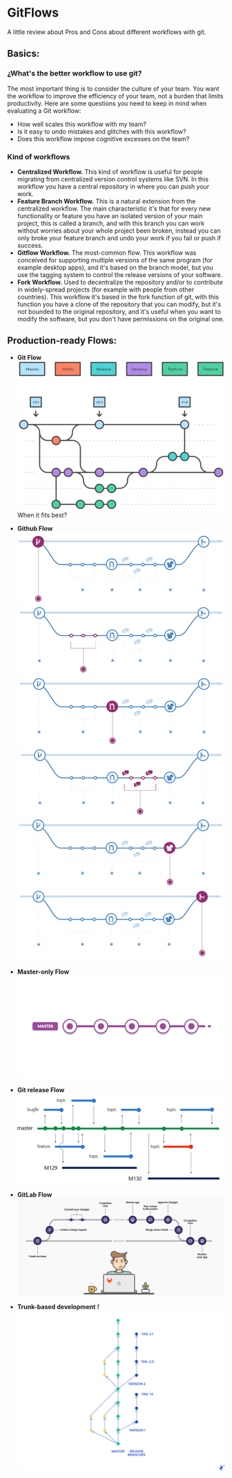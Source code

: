 # GitFlows
A little review about Pros and Cons about different workflows with git.

## **Basics:**
### ¿What's the better workflow to use git?
The most important thing is to consider the culture of your team. 
You want the workflow to improve the efficiency of your team, 
not a burden that limits productivity. Here are some questions 
you need to keep in mind when evaluating a Git workflow:

- How well scales this workflow with my team?
- Is it easy to undo mistakes and glitches with this workflow?
- Does this workflow impose cognitive excesses on the team?

### Kind of workflows
* **Centralized Workflow.** 
  This kind of workflow is useful for people migrating from centralized
  version control systems like SVN. In this workflow you have a central
  repository in where you can push your work.
* **Feature Branch Workflow.**
  This is a natural extension from the centralized workflow. The main characteristic
  it's that for every new functionality or feature you have an isolated
  version of your main project, this is called a branch, and with this branch
  you can work without worries about your whole project been broken, instead you
  can only broke your feature branch and undo your work if you fail or push if success.
* **Gitflow Workflow.**
  The most-common flow. This workflow was conceived for supporting
  multiple versions of the same program (for example desktop apps), 
  and it's based on the branch model, but you use the tagging system
  to control the release versions of your software.
* **Fork Workflow.**
  Used to decentralize the repository and/or to contribute in 
  widely-spread projects (for example with people from other countries).
  This workflow it's based in the fork function of git, with this function
  you have a clone of the repository that you can modify, but it's not bounded 
  to the original repository, and it's useful when you want to modify 
  the software, but you don't have permissions on the original one.
  

## **Production-ready Flows:**
* **Git Flow**
  ![Git flow](05%20(2).svg)
  When it fits best?
  
* **Github Flow**
  ![Create a branch](g1.PNG)
  ![Add commits](g2.PNG)
  ![Open a pull request](g3.PNG)
  ![Discuss and review your code](g4.PNG)
  ![Deploy](g5.PNG)
  ![Merge](g6.PNG)
* **Master-only Flow**
  ![Master-only](basic.png)
* **Git release Flow**
  ![Microsoft's workflow with git release](branch-strategy.png)
* **GitLab Flow**
  ![Gitlab workflow](Gitlab.PNG)
* **Trunk-based development**
  f
  ![Trunk-based](trunk-based.webp)
